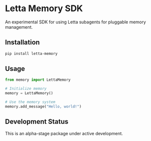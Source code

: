 # Letta Memory SDK

An experimental SDK for using Letta subagents for pluggable memory management.

## Installation

```bash
pip install letta-memory
```

## Usage

```python
from memory import LettaMemory

# Initialize memory
memory = LettaMemory()

# Use the memory system
memory.add_message("Hello, world!")
```

## Development Status

This is an alpha-stage package under active development.